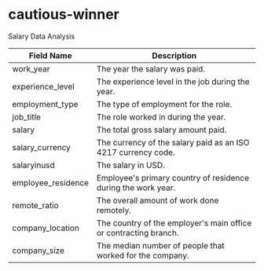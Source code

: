 # cautious-winner
Salary Data Analysis

| Field Name           | Description                                                      |
|----------------------|------------------------------------------------------------------|
| work_year            | The year the salary was paid.                                    |
| experience_level     | The experience level in the job during the year.                 |
| employment_type      | The type of employment for the role.                             |
| job_title            | The role worked in during the year.                              |
| salary               | The total gross salary amount paid.                              |
| salary_currency      | The currency of the salary paid as an ISO 4217 currency code.    |
| salaryinusd          | The salary in USD.                                               |
| employee_residence   | Employee's primary country of residence during the work year.    |
| remote_ratio         | The overall amount of work done remotely.                        |
| company_location     | The country of the employer's main office or contracting branch. |
| company_size         | The median number of people that worked for the company.         |
